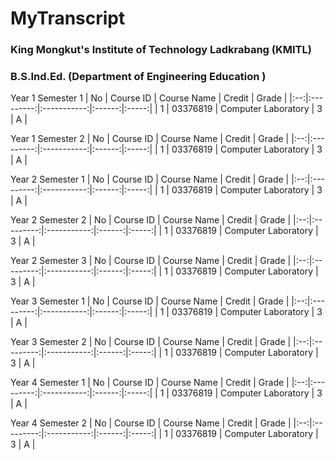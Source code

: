 # MyTranscript

### King Mongkut's Institute of Technology Ladkrabang (KMITL)

### B.S.Ind.Ed. (Department of Engineering Education )

Year 1 Semester 1
| No | Course ID | Course Name | Credit | Grade |
|:--:|:---------:|:-----------:|:------:|:-----:|
| 1 |	03376819 | Computer Laboratory | 3 | A |

Year 1 Semester 2
| No | Course ID | Course Name | Credit | Grade |
|:--:|:---------:|:-----------:|:------:|:-----:|
| 1 |	03376819 | Computer Laboratory | 3 | A |

Year 2 Semester 1
| No | Course ID | Course Name | Credit | Grade |
|:--:|:---------:|:-----------:|:------:|:-----:|
| 1 |	03376819 | Computer Laboratory | 3 | A |

Year 2 Semester 2
| No | Course ID | Course Name | Credit | Grade |
|:--:|:---------:|:-----------:|:------:|:-----:|
| 1 |	03376819 | Computer Laboratory | 3 | A |

Year 2 Semester 3
| No | Course ID | Course Name | Credit | Grade |
|:--:|:---------:|:-----------:|:------:|:-----:|
| 1 |	03376819 | Computer Laboratory | 3 | A |

Year 3 Semester 1
| No | Course ID | Course Name | Credit | Grade |
|:--:|:---------:|:-----------:|:------:|:-----:|
| 1 |	03376819 | Computer Laboratory | 3 | A |

Year 3 Semester 2
| No | Course ID | Course Name | Credit | Grade |
|:--:|:---------:|:-----------:|:------:|:-----:|
| 1 |	03376819 | Computer Laboratory | 3 | A |

Year 4 Semester 1
| No | Course ID | Course Name | Credit | Grade |
|:--:|:---------:|:-----------:|:------:|:-----:|
| 1 |	03376819 | Computer Laboratory | 3 | A |

Year 4 Semester 2
| No | Course ID | Course Name | Credit | Grade |
|:--:|:---------:|:-----------:|:------:|:-----:|
| 1 |	03376819 | Computer Laboratory | 3 | A |